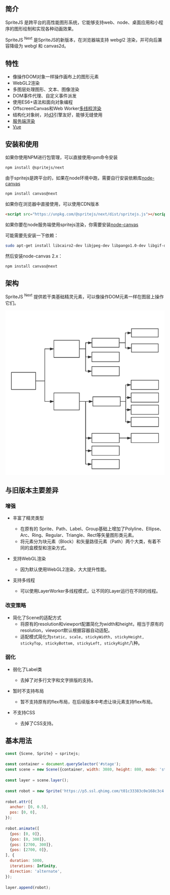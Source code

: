 ## 简介

SpriteJS 是跨平台的高性能图形系统，它能够支持web、node、桌面应用和小程序的图形绘制和实现各种动画效果。

SpriteJS <sup>Next</sup> 是SpriteJS的新版本，在浏览器端支持 webgl2 渲染，并可向后兼容降级为 webgl 和 canvas2d。

## 特性

- 像操作DOM对象一样操作画布上的图形元素
- WebGL2渲染
- 多图层处理图形、文本、图像渲染
- DOM事件代理、自定义事件派发
- 使用ES6+语法和面向对象编程
- OffscreenCanvas和Web Worker[多线程渲染](/zh-cn/worker)
- 结构化对象树，对[d3](https://github.com/d3/d3)引擎友好，能够无缝使用
- [服务端渲染](/zh-cn/ssr)
- [Vue](http://vue.spritejs.org)

## 安装和使用

如果你使用NPM进行包管理，可以直接使用npm命令安装

```bash
npm install @spritejs/next
```

由于spritejs是跨平台的，如果在node环境中跑，需要自行安装依赖库[node-canvas](https://github.com/Automattic/node-canvas)

```bash
npm install canvas@next
```

如果你在浏览器中直接使用，可以使用CDN版本

```html
<script src="https://unpkg.com/@spritejs/next/dist/spritejs.js"></script>
```

如果你要在node服务端使用spritejs渲染，你需要安装[node-canvas](https://github.com/Automattic/node-canvas)

可能需要先安装一下依赖：

```bash
sudo apt-get install libcairo2-dev libjpeg-dev libpango1.0-dev libgif-dev build-essential g++
```

然后安装node-canvas 2.x：

```bash
npm install canvas@next
```

## 架构

SpriteJS <sup>Next</sup> 提供若干类基础精灵元素，可以像操作DOM元素一样在图层上操作它们。

![架构图](../assets/image/sprites.svg)

## 与旧版本主要差异

### 增强

- 丰富了精灵类型
  - 在原有的 Sprite、Path、Label、Group基础上增加了Polyline、Ellipse、Arc、Ring、Regular、Triangle、Rect等矢量图形类元素。
  - 将元素分为块元素（Block）和矢量路径元素（Path）两个大类，有着不同的盒模型和渲染方式。

- 支持WebGL渲染
  - 因为默认使用WebGL2渲染，大大提升性能。

- 支持多线程
  - 可以使用LayerWorker多线程模式，让不同的Layer运行在不同的线程。

### 改变策略

- 简化了Scene的适配方式
  - 将原有的resolution和viewport配置简化为width和height，相当于原有的resolution，viewport默认根据容器自动适配。
  - 适配模式简化为`static, scale, stickyWidth, stickyHeight, stickyTop, stickyBottom, stickyLeft, stickyRight`八种。

### 弱化

- 弱化了Label类
  - 去掉了对多行文字和文字排版的支持。

- 暂时不支持布局
  - 暂不支持原有的flex布局，在后续版本中考虑让块元素支持flex布局。

- 不支持CSS
  - 去掉了CSS支持。

## 基本用法

```js
const {Scene, Sprite} = spritejs;

const container = document.querySelector('#stage');
const scene = new Scene({container, width: 3080, height: 800, mode: 'stickyTop'});

const layer = scene.layer();

const robot = new Sprite('https://p5.ssl.qhimg.com/t01c33383c0e168c3c4.png');

robot.attr({
  anchor: [0, 0.5],
  pos: [0, 0],
});

robot.animate([
  {pos: [0, 0]},
  {pos: [0, 300]},
  {pos: [2700, 300]},
  {pos: [2700, 0]},
], {
  duration: 5000,
  iterations: Infinity,
  direction: 'alternate',
});

layer.append(robot);
```

<!-- <iframe src="http://localhost:9090/#/doc/basic" height="400"></iframe> -->

